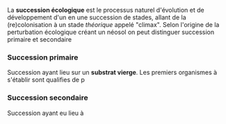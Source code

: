 La **succession écologique** est le processus naturel d'évolution et de développement d'un en une succession de stades, allant de la (re)colonisation à un stade *théorique* appelé "climax". Selon l'origine de la perturbation écologique créant un néosol on peut distinguer succession primaire et secondaire

### Succession primaire

Succession ayant lieu sur un **substrat vierge**.
Les premiers organismes à s'établir sont qualifies de p




### Succession secondaire

Succession ayant eu lieu à 